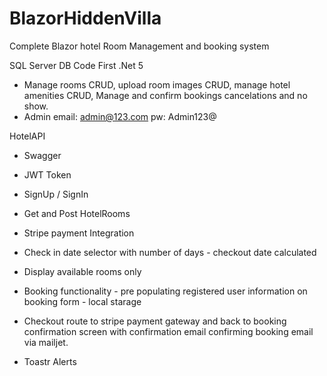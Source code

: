 # BlazorHiddenVilla
Complete Blazor hotel Room Management and booking system

SQL Server DB Code First .Net 5


- Manage rooms CRUD, upload room images CRUD, manage hotel amenities CRUD, Manage and confirm bookings cancelations and no show. 
- Admin email: admin@123.com pw: Admin123@

HotelAPI
- Swagger
- JWT Token
- SignUp / SignIn
- Get and Post HotelRooms
- Stripe payment Integration 


- Check in date selector with number of days - checkout date calculated
- Display available rooms only 
- Booking functionality - pre populating registered user information on booking form - local starage
- Checkout route to stripe payment gateway and back to booking confirmation screen with confirmation email confirming booking email via mailjet.
- Toastr Alerts

